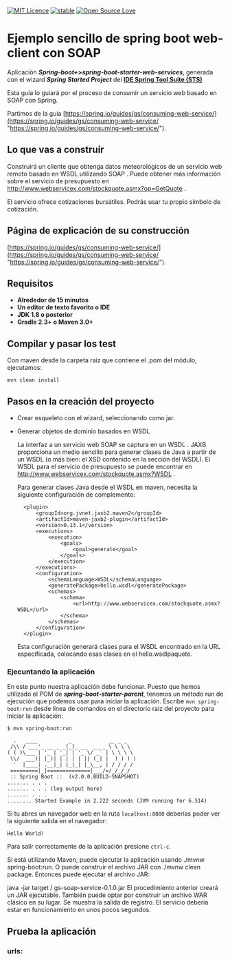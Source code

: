 [![MIT Licence](https://badges.frapsoft.com/os/mit/mit.svg?v=103)](https://opensource.org/licenses/mit-license.php)
[![stable](http://badges.github.io/stability-badges/dist/stable.svg)](http://github.com/badges/stability-badges)
[![Open Source Love](https://badges.frapsoft.com/os/v1/open-source.png?v=103)](https://github.com/ellerbrock/open-source-badge/)

# Ejemplo sencillo de spring boot web-client con SOAP #


Aplicación ***Spring-boot+>spring-boot-starter-web-services***, generada con el wizard ***Spring Started Project*** del [**IDE Spring Tool Suite (STS)**](https://spring.io/tools "IDE Spring Tool Suite")

Esta guía lo guiará por el proceso de consumir un servicio web basado en SOAP con Spring.

Partimos de la guia [https://spring.io/guides/gs/consuming-web-service/](https://spring.io/guides/gs/consuming-web-service/ "https://spring.io/guides/gs/consuming-web-service/").

## Lo que vas a construir ##

Construirá un cliente que obtenga datos meteorológicos de un servicio web remoto basado en WSDL utilizando SOAP . Puede obtener más información sobre el servicio de presupuesto en http://www.webservicex.com/stockquote.asmx?op=GetQuote .

El servicio ofrece cotizaciones bursátiles. Podrás usar tu propio símbolo de cotización.

## Página de explicación de su construcción ##

[https://spring.io/guides/gs/consuming-web-service/](https://spring.io/guides/gs/consuming-web-service/ "https://spring.io/guides/gs/consuming-web-service/").

## Requisitos ##

- **Alrededor de 15 minutos**
- **Un editor de texto favorito o IDE**
- **JDK 1.8 o posterior**
- **Gradle 2.3+ o Maven 3.0+**

## Compilar y pasar los test ##

Con maven desde la carpeta raiz que contiene el .pom del módulo, ejecutamos:

    mvn clean install



## Pasos en la creación del proyecto ##

- Crear esqueleto con el wizard, seleccionando como jar. 

- Generar objetos de dominio basados ​​en WSDL

	La interfaz a un servicio web SOAP se captura en un WSDL . JAXB proporciona un medio sencillo para generar clases de Java a partir de un WSDL (o más bien: el XSD contenido en la <Types/>sección del WSDL). El WSDL para el servicio de presupuesto se puede encontrar en http://www.webservicex.com/stockquote.asmx?WSDL .
	
	Para generar clases Java desde el WSDL en maven, necesita la siguiente configuración de complemento:
	
		<plugin>
		    <groupId>org.jvnet.jaxb2.maven2</groupId>
		    <artifactId>maven-jaxb2-plugin</artifactId>
		    <version>0.13.1</version>
		    <executions>
		        <execution>
		            <goals>
		                <goal>generate</goal>
		            </goals>
		        </execution>
		    </executions>
		    <configuration>
		        <schemaLanguage>WSDL</schemaLanguage>
		        <generatePackage>hello.wsdl</generatePackage>
		        <schemas>
		            <schema>
		                <url>http://www.webservicex.com/stockquote.asmx?WSDL</url>
		            </schema>
		        </schemas>
		    </configuration>
		</plugin>
	
	Esta configuración generará clases para el WSDL encontrado en la URL especificada, colocando esas clases en el hello.wsdlpaquete.


### Ejecuntando la aplicación ###

En este punto nuestra aplicación debe funcionar. Puesto que hemos utilizado el POM de ***spring-boot-starter-parent***, tenemos un método run de ejecución que podemos usar para iniciar la aplicación. Escribe `mvn spring-boot:run` desde línea de comandos en el directorio raíz del proyecto para iniciar la aplicación:

    $ mvn spring-boot:run
    
      .   ____          _            __ _ _
     /\\ / ___'_ __ _ _(_)_ __  __ _ \ \ \ \
    ( ( )\___ | '_ | '_| | '_ \/ _` | \ \ \ \
     \\/  ___)| |_)| | | | | || (_| |  ) ) ) )
      '  |____| .__|_| |_|_| |_\__, | / / / /
     =========|_|==============|___/=/_/_/_/
     :: Spring Boot ::  (v2.0.0.BUILD-SNAPSHOT)
    ....... . . .
    ....... . . . (log output here)
    ....... . . .
    ........ Started Example in 2.222 seconds (JVM running for 6.514)

Si tu abres un navegador web en la ruta `localhost:8080` deberías poder ver la siguiente salida en el navegador:

    Hello World!

Para salir correctamente de la aplicación presione `ctrl-c`.


Si está utilizando Maven, puede ejecutar la aplicación usando ./mvnw spring-boot:run. O puede construir el archivo JAR con ./mvnw clean package. Entonces puede ejecutar el archivo JAR:

java -jar target / gs-soap-service-0.1.0.jar
El procedimiento anterior creará un JAR ejecutable. También puede optar por construir un archivo WAR clásico en su lugar.
Se muestra la salida de registro. El servicio debería estar en funcionamiento en unos pocos segundos.

## Prueba la aplicación ##




### urls: ###

